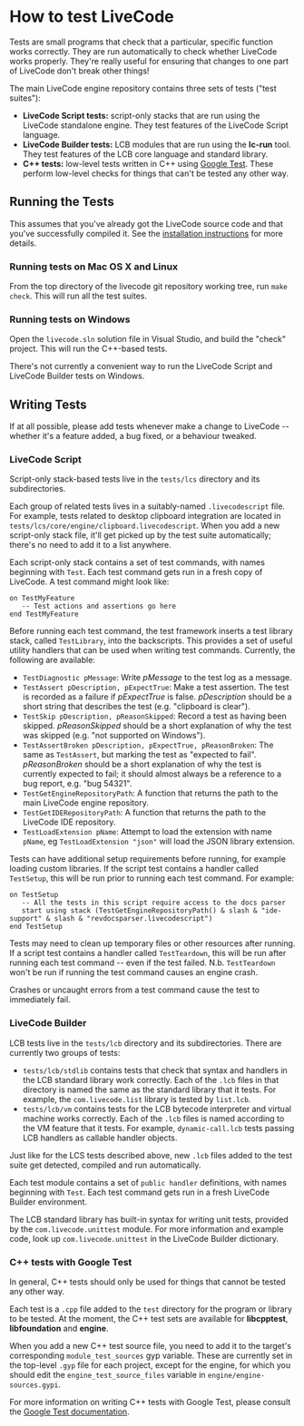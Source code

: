 # How to test LiveCode

Tests are small programs that check that a particular, specific function works correctly.  They are run automatically to check whether LiveCode works properly.  They're really useful for ensuring that changes to one part of LiveCode don't break other things!

The main LiveCode engine repository contains three sets of tests ("test suites"):

* **LiveCode Script tests:**  script-only stacks that are run using the LiveCode standalone engine.  They test features of the LiveCode Script language.
* **LiveCode Builder tests:** LCB modules that are run using the **lc-run** tool.   They test features of the LCB core language and standard library.
* **C++ tests:** low-level tests written in C++ using [Google Test](https://github.com/google/googletest).  These perform low-level checks for things that can't be tested any other way.

## Running the Tests

This assumes that you've already got the LiveCode source code and that you've successfully compiled it.  See the [installation instructions](../README.md) for more details.

### Running tests on Mac OS X and Linux

From the top directory of the livecode git repository working tree, run `make check`.  This will run all the test suites.

### Running tests on Windows

Open the `livecode.sln` solution file in Visual Studio, and build the "check" project.  This will run the C++-based tests.

There's not currently a convenient way to run the LiveCode Script and LiveCode Builder tests on Windows.

## Writing Tests

If at all possible, please add tests whenever make a change to LiveCode -- whether it's a feature added, a bug fixed, or a behaviour tweaked.

### LiveCode Script

Script-only stack-based tests live in the `tests/lcs` directory and its subdirectories.

Each group of related tests lives in a suitably-named `.livecodescript` file.  For example, tests related to desktop clipboard integration are located in `tests/lcs/core/engine/clipboard.livecodescript`.  When you add a new script-only stack file, it'll get picked up by the test suite automatically; there's no need to add it to a list anywhere.

Each script-only stack contains a set of test commands, with names beginning with `Test`.  Each test command gets run in a fresh copy of LiveCode.  A test command might look like:

````
on TestMyFeature
   -- Test actions and assertions go here
end TestMyFeature
````

Before running each test command, the test framework inserts a test library stack, called `TestLibrary`, into the backscripts.  This provides a set of useful utility handlers that can be used when writing test commands.  Currently, the following are available:

* `TestDiagnostic pMessage`: Write *pMessage* to the test log as a message.
* `TestAssert pDescription, pExpectTrue`: Make a test assertion.  The test is recorded as a failure if *pExpectTrue* is false.  *pDescription* should be a short string that describes the test (e.g. "clipboard is clear").
* `TestSkip pDescription, pReasonSkipped`: Record a test as having been skipped.  *pReasonSkipped* should be a short explanation of why the test was skipped (e.g. "not supported on Windows").
* `TestAssertBroken pDescription, pExpectTrue, pReasonBroken`: The same as `TestAssert`, but marking the test as "expected to fail".  *pReasonBroken* should be a short explanation of why the test is currently expected to fail; it should almost always be a reference to a bug report, e.g. "bug 54321".
* `TestGetEngineRepositoryPath`: A function that returns the path to the main LiveCode engine repository.
* `TestGetIDERepositoryPath`: A function that returns the path to the LiveCode IDE repository.
* `TestLoadExtension pName`: Attempt to load the extension with name `pName`, eg `TestLoadExtension "json"` will load the JSON library extension. 

Tests can have additional setup requirements before running, for example loading custom libraries. If the script test contains a handler called `TestSetup`, this will be run prior to running each test command. For example:
````
on TestSetup
   -- All the tests in this script require access to the docs parser
   start using stack (TestGetEngineRepositoryPath() & slash & "ide-support" & slash & "revdocsparser.livecodescript")
end TestSetup
````

Tests may need to clean up temporary files or other resources after running.  If a script test contains a handler called `TestTeardown`, this will be run after running each test command -- even if the test failed.  N.b. `TestTeardown` won't be run if running the test command causes an engine crash.

Crashes or uncaught errors from a test command cause the test to immediately fail.

### LiveCode Builder

LCB tests live in the `tests/lcb` directory and its subdirectories.  There are currently two groups of tests:

* `tests/lcb/stdlib` contains tests that check that syntax and handlers in the LCB standard library work correctly.  Each of the `.lcb` files in that directory is named the same as the standard library that it tests.  For example, the `com.livecode.list` library is tested by `list.lcb`.
* `tests/lcb/vm` contains tests for the LCB bytecode interpreter and virtual machine works correctly.  Each of the `.lcb` files is named according to the VM feature that it tests.  For example, `dynamic-call.lcb` tests passing LCB handlers as callable handler objects.

Just like for the LCS tests described above, new `.lcb` files added to the test suite get detected, compiled and run automatically.

Each test module contains a set of `public handler` definitions, with names beginning with `Test`.  Each test command gets run in a fresh LiveCode Builder environment.

The LCB standard library has built-in syntax for writing unit tests, provided by the `com.livecode.unittest` module.  For more information and example code, look up `com.livecode.unittest` in the LiveCode Builder dictionary.

### C++ tests with Google Test

In general, C++ tests should only be used for things that cannot be tested any other way.

Each test is a `.cpp` file added to the `test` directory for the program or library to be tested.  At the moment, the C++ test sets are available for **libcpptest**, **libfoundation** and **engine**.

When you add a new C++ test source file, you need to add it to the target's corresponding `module_test_sources` gyp variable.  These are currently set in the top-level `.gyp` file for each project, except for the engine, for which you should edit the `engine_test_source_files` variable in `engine/engine-sources.gypi`.

For more information on writing C++ tests with Google Test, please consult the [Google Test documentation](https://github.com/google/googletest/blob/master/googletest/docs/Documentation.md).
